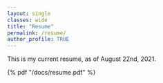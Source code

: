 ```yaml
---
layout: single
classes: wide
title: "Resume"
permalink: /resume/
author_profile: TRUE
---
```

This is my current resume, as of August 22nd, 2021. 

{% pdf "/docs/resume.pdf" %}